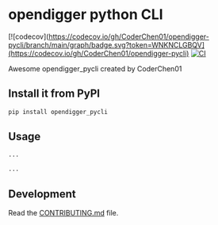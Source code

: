 # opendigger python CLI

[![codecov](https://codecov.io/gh/CoderChen01/opendigger-pycli/branch/main/graph/badge.svg?token=WNKNCLGBQV](https://codecov.io/gh/CoderChen01/opendigger-pycli)
[![CI](https://github.com/CoderChen01/opendigger-pycli/actions/workflows/main.yml/badge.svg)](https://github.com/CoderChen01/opendigger-pycli/actions/workflows/main.yml)

Awesome opendigger_pycli created by CoderChen01

## Install it from PyPI

```bash
pip install opendigger_pycli
```

## Usage

```py
...
```

```bash
...
```

## Development

Read the [CONTRIBUTING.md](CONTRIBUTING.md) file.
